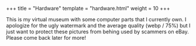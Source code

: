 +++
title    = "Hardware"
template = "hardware.html"
weight   = 10
+++

<article class="message is-dark">
  <div class="message-body">
    This is my virtual museum with some computer parts that I currently own. I apologize for the ugly watermark and the average quality (webp / 75%) but I just want to protect these pictures from behing used by scammers on eBay. Please come back later for more!  
  </div>
</article>
